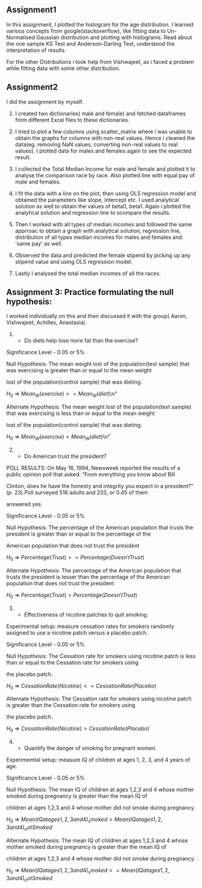 ## Assignment1

In this assignment, I plotted the histogram for the age distribution. I learned various concepts from google(stackoverflow), like fitting data to Un-Normalised Gaussian distribution and plotting with histograms. Read about the one sample KS Test and Anderson-Darling Test, understood the interpretation of results.

For the other Distributions i took help from Vishwajeet, as i faced a problem while fitting data with some other distribution.


## Assignment2

I did the assignment by myself.

1) I created two dictionaries( male and female) and fetched dataframes from different Excel files to these dictionaries.

2) I tried to plot a few columns using scatter_matrix where i was unable to obtain the graphs for columns with non-real values. Hence i cleaned the data(eg. removing NaN values, converting non-real values to real values). I plotted data for males and females again to see the expected result.

3) I collected the Total Median Income for male and female and plotted it to analyse the comparison race by race. Also plotted line with equal pay of male and females.

4) I fit the data with a line on the plot, then using OLS regression model and obtained the parameters like slope, intercept etc. I used analytical solution as well to obtain the values of beta0, beta1. Again i plotted the analytical solution and regression line to scompare the results.

5) Then I worked with all types of median incomes and followed the same apprroac to obtain a graph with analytical solution, regression line, distribution of all types median incomes for males and females and 'same pay' as well.

6) Observed the data and predicted the female stipend by picking up any stipend value and using OLS regression model.

7) Lastly I analysed the total median incomes of all the races.

## Assignment 3: Practice formulating the null hypothesis:

I worked individually on this and then discussed it with the group( Aaron, Vishwajeet, Achilles, Anastasia).

1)  - Do diets help lose more fat than the exercise?

Significance Level - 0.05 or 5%

Null Hypothesis: The mean weight lost of the population(test sample) that was exercising is greater than or equal to the mean weight

lost of the population(control sample) that was dieting.

$H_0$ => $Mean_W(exercise) >= Mean_W(diet)$\n"

Alternate Hypothesis:  The mean weight lost of the population(test sample) that was exercising is less than or equal to the mean weight 

lost of the population(control sample) that was dieting.

$H_0$ => $Mean_W(exercise) < Mean_W(diet)$\n"


2) - Do American trust the president?

POLL RESULTS: On May 16, 1994, Newsweek reported the results of a public opinion poll that asked: “From everything you know about Bill

Clinton, does he have the honesty and integrity you expect in a president?” (p. 23).Poll surveyed 518 adults and 233, or 0.45 of them

answered yes.

Significance Level - 0.05 or 5%

Null Hypothesis: The percentage of the American population that trusts the president is greater than or equal to the percentage of the

American population that does not trust the president

$H_0$ => $Percentage(Trust) >= Percentage(Doesn'tTrust)$

Alternate Hypothesis: The percentage of the American population that trusts the president is lesser than the percentage of the American 
population that does not trust the president

$H_0$ => $Percentage(Trust) < Percentage(Doesn'tTrust)$


3) - Effectiveness of nicotine patches to quit smoking. 

Experimental setup: measure cessation rates for smokers randomly assigned to use a nicotine patch versus a placebo patch.

Significance Level - 0.05 or 5%

Null Hypothesis:  The Cessation rate for smokers using nicotine patch is less than or equal to the Cessation rate for smokers using 

the placebo patch.

$H_0$ => $Cessation Rate(Nicotine) <= Cessation Rate(Placebo)$

Alternate Hypothesis: The Cessation rate for smokers using nicotine patch is greater than the Cessation rate for smokers using 

the placebo patch.

$H_0$ => $Cessation Rate(Nicotine) > Cessation Rate(Placebo)$


4) - Quantify the danger of smoking for pregnant women. 

Experimemtal setup: measure IQ of children at ages 1, 2, 3, and 4 years of age.

Significance Level - 0.05 or 5%

Null Hypothesis: The mean IQ of children at ages 1,2,3 and 4 whose mother smoked during pregnancy is greater than the mean IQ of 

children at ages 1,2,3 and 4 whose mother did not smoke during pregnancy.

$H_0$ => $Mean(IQ at ages 1,2,3 and 4)_smoked > Mean(IQ at ages 1,2,3 and 4)_notSmoked$

Alternate Hypothesis: The mean IQ of children at ages 1,2,3 and 4 whose mother smoked during pregnancy is greater than the mean IQ of 

children at ages 1,2,3 and 4 whose mother did not smoke during pregnancy.

$H_0$ => $Mean(IQ at ages 1,2,3 and 4)_smoked <= Mean(IQ at ages 1,2,3 and 4)_notSmoked$
